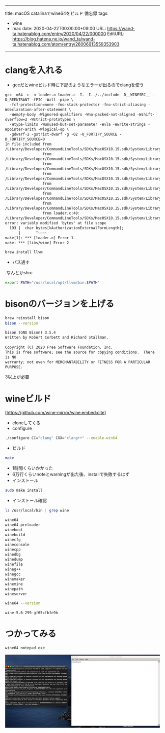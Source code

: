 ---
title: macOS catalinaでwine64をビルド 備忘録
tags:
- wine
- mac
date: 2020-04-22T00:00:00+09:00
URL: https://wand-ta.hatenablog.com/entry/2020/04/22/000000
EditURL: https://blog.hatena.ne.jp/wand_ta/wand-ta.hatenablog.com/atom/entry/26006613559353903
-------------------------------------


# clangを入れる #

- gccだとwineビルド時に下記のようなエラーが出るのでclangを使う

```
gcc -m64 -c -o loader.o loader.c -I. -I../../include -D__WINESRC__ -D_REENTRANT -fPIC -Wall -pipe \
  -fcf-protection=none -fno-stack-protector -fno-strict-aliasing -Wdeclaration-after-statement \
  -Wempty-body -Wignored-qualifiers -Wno-packed-not-aligned -Wshift-overflow=2 -Wstrict-prototypes \
  -Wtype-limits -Wunused-but-set-parameter -Wvla -Wwrite-strings -Wpointer-arith -Wlogical-op \
  -gdwarf-2 -gstrict-dwarf -g -O2 -U_FORTIFY_SOURCE -D_FORTIFY_SOURCE=0
In file included from /Library/Developer/CommandLineTools/SDKs/MacOSX10.15.sdk/System/Library/Frameworks/Security.framework/Headers/AuthSession.h:32,
                 from /Library/Developer/CommandLineTools/SDKs/MacOSX10.15.sdk/System/Library/Frameworks/Security.framework/Headers/Security.h:42,
                 from /Library/Developer/CommandLineTools/SDKs/MacOSX10.15.sdk/System/Library/Frameworks/CoreServices.framework/Frameworks/OSServices.framework/Headers/CSIdentity.h:43,
                 from /Library/Developer/CommandLineTools/SDKs/MacOSX10.15.sdk/System/Library/Frameworks/CoreServices.framework/Frameworks/OSServices.framework/Headers/OSServices.h:29,
                 from /Library/Developer/CommandLineTools/SDKs/MacOSX10.15.sdk/System/Library/Frameworks/CoreServices.framework/Frameworks/LaunchServices.framework/Headers/IconsCore.h:23,
                 from /Library/Developer/CommandLineTools/SDKs/MacOSX10.15.sdk/System/Library/Frameworks/CoreServices.framework/Frameworks/LaunchServices.framework/Headers/LaunchServices.h:23,
                 from /Library/Developer/CommandLineTools/SDKs/MacOSX10.15.sdk/System/Library/Frameworks/CoreServices.framework/Headers/CoreServices.h:39,
                 from loader.c:48:
/Library/Developer/CommandLineTools/SDKs/MacOSX10.15.sdk/System/Library/Frameworks/Security.framework/Headers/Authorization.h:193:7: error: variably modified 'bytes' at file scope
  193 |  char bytes[kAuthorizationExternalFormLength];
      |       ^~~~~
make[1]: *** [loader.o] Error 1
make: *** [libs/wine] Error 2
```


```sh
brew install llvm
```

- パス通す

.なんとかshrc

``` sh
export PATH="/usr/local/opt/llvm/bin:$PATH"
```


# bisonのバージョンを上げる #

```sh
brew reinstall bison
bison --version
```

```
bison (GNU Bison) 3.5.4
Written by Robert Corbett and Richard Stallman.

Copyright (C) 2020 Free Software Foundation, Inc.
This is free software; see the source for copying conditions.  There is NO
warranty; not even for MERCHANTABILITY or FITNESS FOR A PARTICULAR PURPOSE.
```

3以上が必要



# wineビルド #


[https://github.com/wine-mirror/wine:embed:cite]

- cloneしてくる
- configure

``` sh
./configure CC="clang" CXX="clang++" --enable-win64
```

- ビルド

```sh
make
```

- 1時間くらいかかった
- 6万行くらいnoteとwarningが出た後、installで失敗するはず
- インストール

```sh
sudo make install
```

- インストール確認

``` sh
ls /usr/local/bin | grep wine
```

```
wine64
wine64-preloader
wineboot
winebuild
winecfg
wineconsole
winecpp
winedbg
winedump
winefile
wineg++
winegcc
winemaker
winemine
winepath
wineserver
```

``` sh
wine64 --version
```

```
wine-5.6-299-gf65cfbfe9b
```

# つかってみる #

```sh
wine64 notepad.exe
```

![20200501030223](../../../imgs/20200501030223.png)

